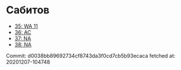 # Сабитов
- [35: WA 11](35.md)
- [36: AC](36.md)
- [37: NA](37.md)
- [38: NA](38.md)

Commit: d0038bb89692734cf8743da3f0cd7cb5b93ecaca
 fetched at: 20201207-104748
